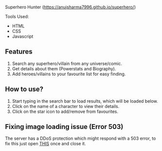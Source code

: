 Superhero Hunter
(https://anujsharma7996.github.io/superhero/)

Tools Used:

- HTML
- CSS
- Javascript

## Features

1. Search any superhero/villain from any universe/comic.
2. Get details about them (Powerstats and Biography).
3. Add heroes/villains to your favourite list for easy finding.

## How to use?

1. Start typing in the search bar to load results, which will be loaded below.
2. Click on the name of a character to view their details.
3. Click on the star icon to add/remove from favourites.

## Fixing image loading issue (Error 503)
The server has a DDoS protection which might respond with a 503 error, to fix this just open [THIS](https://www.superherodb.com/pictures2/portraits/10/100/639.jpg) once and close it.
